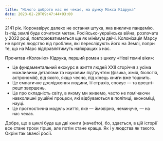 ```yaml
---
title: "Нічого доброго нас не чекає, на думку Макса Кідрука"
date: 2023-02-20T09:47:44+03:00
---
```


2141 рік. Коронавірус далеко не остання штука, яка викличе пандемію. Із-під землі буде сочитися метан. Російсько-українська війна, розпочата у 2022 році, повторюватиметься ще як мінімум двічі. Колонізація Марсу не врятує людство від проблем, які переслідують його на Землі, попри те, що на Марс відправлятимуть найкращих з нас.

Прочитав «Колонію» Кідрука, перший роман з циклу «Нові темні віки»:

* Це фундаментальний екскурс в життя людей XXII сторіччя з усіма можливими деталями та науковим підґрунтям (фізика, хімія, біологія, астрономія), від якого, якщо чесно, під кінець книги вже тошнить.
* Це емпатичне дослідження людини, її страхів, спокус — та врешті-решт звершень.
* Це про складність світу, в якому ми живемо, часто не помічаючи навколишні рушійні процеси, які відбуваються в політиці, економіці, науці.
* Це прогностична модель життя, яке — ймовірно, неминуче, — на нас чекає.

Добре, що в циклі буде ще дві книги (начебто), бо, здається, в цій історії все стане трохи гірше, але потім стане краще. Як і у людства як такого. Окрім так званої росії.
